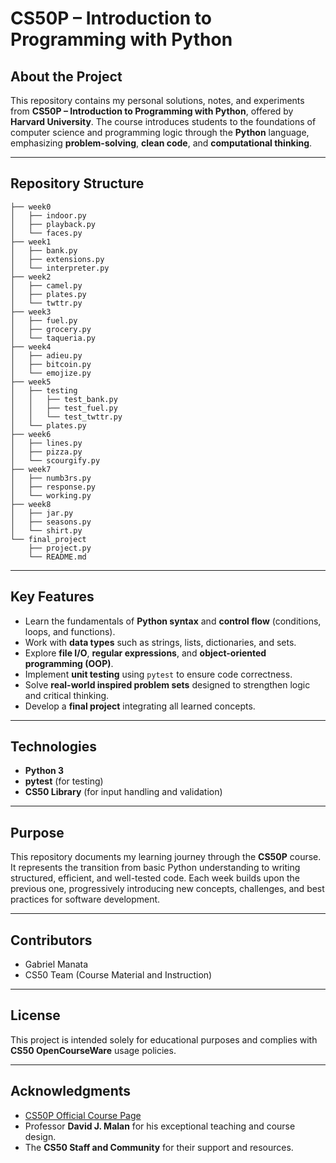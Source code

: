 # CS50P – Introduction to Programming with Python

## About the Project

This repository contains my personal solutions, notes, and experiments from **CS50P – Introduction to Programming with Python**, offered by **Harvard University**.
The course introduces students to the foundations of computer science and programming logic through the **Python** language, emphasizing **problem-solving**, **clean code**, and **computational thinking**.

---

## Repository Structure

```
├── week0
│   ├── indoor.py
│   ├── playback.py
│   └── faces.py
├── week1
│   ├── bank.py
│   ├── extensions.py
│   └── interpreter.py
├── week2
│   ├── camel.py
│   ├── plates.py
│   └── twttr.py
├── week3
│   ├── fuel.py
│   ├── grocery.py
│   └── taqueria.py
├── week4
│   ├── adieu.py
│   ├── bitcoin.py
│   └── emojize.py
├── week5
│   ├── testing
│   │   ├── test_bank.py
│   │   ├── test_fuel.py
│   │   └── test_twttr.py
│   └── plates.py
├── week6
│   ├── lines.py
│   ├── pizza.py
│   └── scourgify.py
├── week7
│   ├── numb3rs.py
│   ├── response.py
│   └── working.py
├── week8
│   ├── jar.py
│   ├── seasons.py
│   └── shirt.py
└── final_project
    ├── project.py
    └── README.md
```

---

## Key Features

* Learn the fundamentals of **Python syntax** and **control flow** (conditions, loops, and functions).
* Work with **data types** such as strings, lists, dictionaries, and sets.
* Explore **file I/O**, **regular expressions**, and **object-oriented programming (OOP)**.
* Implement **unit testing** using `pytest` to ensure code correctness.
* Solve **real-world inspired problem sets** designed to strengthen logic and critical thinking.
* Develop a **final project** integrating all learned concepts.

---

## Technologies

* **Python 3**
* **pytest** (for testing)
* **CS50 Library** (for input handling and validation)

---

## Purpose

This repository documents my learning journey through the **CS50P** course.
It represents the transition from basic Python understanding to writing structured, efficient, and well-tested code.
Each week builds upon the previous one, progressively introducing new concepts, challenges, and best practices for software development.

---

## Contributors

* Gabriel Manata
* CS50 Team (Course Material and Instruction)

---

## License

This project is intended solely for educational purposes and complies with **CS50 OpenCourseWare** usage policies.

---

## Acknowledgments

* [CS50P Official Course Page](https://cs50.harvard.edu/python/)
* Professor **David J. Malan** for his exceptional teaching and course design.
* The **CS50 Staff and Community** for their support and resources.
